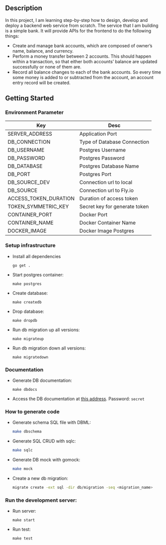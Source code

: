 ## Description

In this project, I am learning step-by-step how to design, develop and deploy a backend web service from scratch. The service that I am building is a simple bank. It will provide APIs for the frontend to do the following things:

- Create and manage bank accounts, which are composed of owner’s name, balance, and currency.
- Perform a money transfer between 2 accounts. This should happen within a transaction, so that either both accounts’ balance are updated successfully or none of them are.
- Record all balance changes to each of the bank accounts. So every time some money is added to or subtracted from the account, an account entry record will be created.

## Getting Started

### Environment Parameter

| Key                   | Desc                          |
| --------------------- | ----------------------------- |
| SERVER_ADDRESS        | Application Port              |
| DB_CONNECTION         | Type of Database Connection   |
| DB_USERNAME           | Postgres Username             |
| DB_PASSWORD           | Postgres Password             |
| DB_DATABASE           | Postgres Database Name        |
| DB_PORT               | Postgres Port                 |
| DB_SOURCE_DEV         | Connection url to local       |
| DB_SOURCE             | Connection url to Fly.io      |
| ACCESS_TOKEN_DURATION | Duration of access token      |
| TOKEN_SYMMETRIC_KEY   | Secret key for generate token |
| CONTAINER_PORT        | Docker Port                   |
| CONTAINER_NAME        | Docker Container Name         |
| DOCKER_IMAGE          | Docker Image Postgres         |

### Setup infrastructure

- Install all dependencies

  ```
  go get .
  ```

- Start postgres container:

  ```
  make postgres
  ```

- Create database:

  ```
  make createdb
  ```

- Drop database:

  ```
  make dropdb
  ```

- Run db migration up all versions:

  ```
  make migrateup
  ```

- Run db migration down all versions:

  ```
  make migratedown
  ```

### Documentation

- Generate DB documentation:

  ```
  make dbdocs
  ```

- Access the DB documentation at [this address](https://dbdocs.io/ariefromadhon/go_exercise). Password: `secret`

### How to generate code

- Generate schema SQL file with DBML:

  ```bash
  make dbschema
  ```

- Generate SQL CRUD with sqlc:

  ```bash
  make sqlc
  ```

- Generate DB mock with gomock:

  ```bash
  make mock
  ```

- Create a new db migration:

  ```bash
  migrate create -ext sql -dir db/migration -seq <migration_name>
  ```

### Run the development server:

- Run server:

  ```
  make start
  ```

- Run test:

  ```
  make test
  ```
